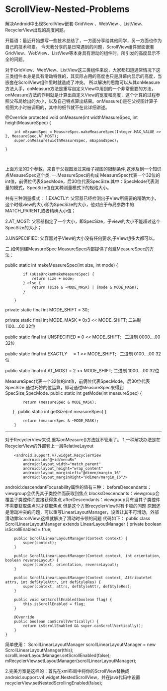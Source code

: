 # ScrollView-Nested-Problems
解决Android中出现ScrollView嵌套 GridView 、WebView 、ListView、RecyclerView出现的高度问题。

开篇语：最近开始想写一些技术总结了，一方面分享给其他同学，另一方面也作为自己的技术积累。
今天我分享的是日常遇到的问题，ScrollView组件里面嵌套GridView、WebView、ListView等本身具有滑动的组件时，所引发的高度显示不全的问题。

对于GridView、WebView、ListView这三类组件来说，大家都知道通常情况下这三类组件本身是具有滑动特性的，其实际占用的高度也只是屏幕内显示的高度，当嵌套在ScrollView组件里时就造成了冲突。
所以解决的思路可以从其onMeasure方法入手，onMeasure方法是重写自定义View中用到的一个非常重要的方法，onMeasure方法的作用就是计算出自定义View的宽度和高度，这个计算的过程参照父布局给出的大小，以及自己特点算出结果。onMeasure()是在父视图计算子视图大小时被调用的，其中的细节就不在此详细讲述。

  @Override
    protected void onMeasure(int widthMeasureSpec, int heightMeasureSpec) {
    
        int mExpandSpec = MeasureSpec.makeMeasureSpec(Integer.MAX_VALUE >> 2, MeasureSpec.AT_MOST);
        super.onMeasure(widthMeasureSpec, mExpandSpec);
        
    }
    
    
上面方法的2个参数，来自于父视图发过来给子视图的限制条件,这涉及到一个知识点MeauseSpec这个类.
一.MeasureSpec的构成
MeasureSpec代表一个32位的int值，前俩位代表SpecMode，后30位代表SpecSize.其中：SpecMode代表测量的模式，SpecSize值在某种测量模式下的规格大小。

共有三种测量模式： 
1.EXACTLY: 父容器已经检测出子View所需要的精确大小，这个时候view的大小即为SpecSize的大小，他对应于布局参数中的MATCH_PARENT,或者精确大小值；

2.AT_MOST: 父容器指定了一个大小，即SpecSize，子view的大小不能超过这个SpecSize的大小；

3.UNSPECIFIED: 父容器对子View的大小没有任何要求,子View想多大都可以。


二.如何创建MeasureSpec
MeasureSpec内部提供了创建MeasureSpec的方法：

public static int makeMeasureSpec(int size, int mode) {

            if (sUseBrokenMakeMeasureSpec) {
                return size + mode;
            } else {
                return (size & ~MODE_MASK) | (mode & MODE_MASK);
            }
            
        }

private static final int MODE_SHIFT = 30;

private static final int MODE_MASK  = 0x3 << MODE_SHIFT; 二进制 1100....00 32位

public static final int UNSPECIFIED = 0 << MODE_SHIFT;   二进制 0000....00 32位

public static final int EXACTLY     = 1 << MODE_SHIFT;   二进制 0100....00 32位

public static final int AT_MOST     = 2 << MODE_SHIFT;   二进制 1000....00 32位
  
MeasureSpec代表一个32位的int值，前俩位代表SpecMode，后30位代表SpecSize.通过巧妙的位运算，即可通过MeasureSpec来得到SpecSize,SpecMode.
public static int getMode(int measureSpec) {

            return (measureSpec & MODE_MASK);  
        }
  
public static int getSize(int measureSpec) {

            return (measureSpec & ~MODE_MASK);
        }

---------------------------------------------------------------------------------------------
对于RecyclerView来说,重写onMeasure()方法就不管用了。
1.一种解决办法是在RecyclerView的外部套上一层RelativeLayout
<RelativeLayout
    android:layout_width="match_parent"
    android:layout_height="wrap_content"
    android:descendantFocusability="blocksDescendants">

        <android.support.v7.widget.RecyclerView
            android:id="@+id/menuRv"
            android:layout_width="match_parent"
            android:layout_height="wrap_content"
            android:layout_marginLeft="@dimen/margin_16"
            android:layout_marginRight="@dimen/margin_16"/>

</RelativeLayout>
android:descendantFocusability属性的值有三种： 
beforeDescendants：viewgroup会优先其子类控件而获取到焦点 
blocksDescendants：viewgroup会覆盖子类控件而直接获得焦点 
afterDescendants：viewgroup只有当其子类控件不需要获取焦点时才获取焦点
但是这个方案recyclerView时有卡顿的问题
原因还是滑动冲突的问题，可以重写LinearLayoutManager，设置让其不可滑动，外部滑动靠ScrollView,这样就解决了滑动时卡顿的问题 
代码如下：
    public class ScrollLinearLayoutManager extends LinearLayoutManager {
        private boolean isScrollEnabled = true;

        public ScrollLinearLayoutManager(Context context) {
            super(context);
        }

        public ScrollLinearLayoutManager(Context context, int orientation, boolean reverseLayout) {
            super(context, orientation, reverseLayout);
        }

        public ScrollLinearLayoutManager(Context context, AttributeSet attrs, int defStyleAttr, int defStyleRes) {
            super(context, attrs, defStyleAttr, defStyleRes);
        }

        public void setScrollEnabled(boolean flag) {
            this.isScrollEnabled = flag;
        }

        @Override
        public boolean canScrollVertically() {
            return isScrollEnabled && super.canScrollVertically();
        }
    }

简单使用：
    ScrollLinearLayoutManager scrollLinearLayoutManager = new ScrollLinearLayoutManager(this);
    scrollLinearLayoutManager.setScrollEnabled(false);
    mRecyclerView.setLayoutManager(scrollLinearLayoutManager);

2.完美方案是这样的：首先在xml布局中将你的ScrollView替换成android.support.v4.widget.NestedScrollView，并在java代码中设置recyclerView.setNestedScrollingEnabled(false);












